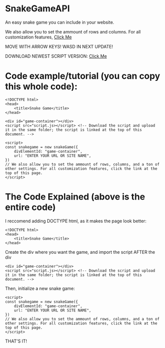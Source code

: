 # SnakeGameAPI
An easy snake game you can include in your website.

We also allow you to set the ammount of rows and columns. For all customization features, [Click Me](customize.md)

MOVE WITH ARROW KEYS! WASD IN NEXT UPDATE!

DOWNLOAD NEWEST SCRIPT VERSION: [Click Me](script.js)

# Code example/tutorial (you can copy this whole code):

```
<!DOCTYPE html>
<head>
    <title>Snake Game</title> 
</head>

<div id="game-container"></div>
<script src="script.js></script> <!-- Download the script and upload it in the same folder; the script is linked at the top of this document. -->

<script>
const snakegame = new snakeGame({
    divElementId: "game-container",
    url: "ENTER YOUR URL OR SITE NAME",
})
// We also allow you to set the ammount of rows, columns, and a ton of other settings. For all customization features, click the link at the top of this page.
</script>
```
# The Code Explained (above is the entire code)
I reccomend adding DOCTYPE html, as it makes the page look better:
```
<!DOCTYPE html>
<head>
    <title>Snake Game</title> 
</head>
```
Create the div where you want the game, and import the script AFTER the div
```
<div id="game-container"></div>
<script src="script.js></script> <!-- Download the script and upload it in the same folder; the script is linked at the top of this document. -->
```
Then, initialize a new snake game:
```
<script>
const snakegame = new snakeGame({
    divElementId: "game-container",
    url: "ENTER YOUR URL OR SITE NAME",
})
// We also allow you to set the ammount of rows, columns, and a ton of other settings. For all customization features, click the link at the top of this page.
</script>
```
THAT'S IT!
